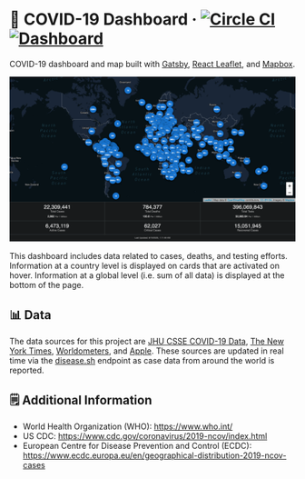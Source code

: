 # 🦠 COVID-19 Dashboard &middot; [![Circle CI](https://circleci.com/gh/adamalston/COVID-19-Dashboard.svg?style=shield)](https://app.circleci.com/pipelines/github/adamalston/COVID-19-Dashboard) [![Dashboard](https://img.shields.io/website?down_message=down&label=gh-pages&up_message=passing&url=https%3A%2F%2Fadamalston.github.io%2FCOVID-19-Dashboard)](https://adamalston.github.io/COVID-19-Dashboard/)

COVID-19 dashboard and map built with [Gatsby](https://www.gatsbyjs.org/), [React Leaflet](https://react-leaflet.js.org), and [Mapbox](https://www.mapbox.com/).

![COVID Map](src/assets/images/preview.png)

This dashboard includes data related to cases, deaths, and testing efforts. Information at a country level is displayed on cards that are activated on hover. Information at a global level (i.e. sum of all data) is displayed at the bottom of the page.

## 📊 Data

The data sources for this project are [JHU CSSE COVID-19 Data](https://github.com/adamalston/johns-hopkins-covid-data), [The New York Times](https://github.com/adamalston/nyt-covid-data), [Worldometers](https://www.worldometers.info/coronavirus/), and [Apple](https://www.apple.com/covid19/mobility). These sources are updated in real time via the [disease.sh](https://corona.lmao.ninja/) endpoint as case data from around the world is reported.

## 🗒️ Additional Information

-   World Health Organization (WHO): https://www.who.int/
-   US CDC: https://www.cdc.gov/coronavirus/2019-ncov/index.html
-   European Centre for Disease Prevention and Control (ECDC): https://www.ecdc.europa.eu/en/geographical-distribution-2019-ncov-cases
